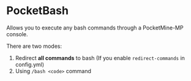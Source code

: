 # PocketBash
Allows you to execute any bash commands through a PocketMine-MP console.

There are two modes:
1. Redirect __all commands__ to bash (If you enable `redirect-commands` in config.yml)
2. Using `/bash <code>` command

